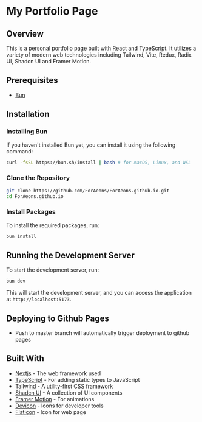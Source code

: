 # My Portfolio Page

## Overview

This is a personal portfolio page built with React and TypeScript.
It utilizes a variety of modern web technologies including Tailwind, Vite, Redux, Radix UI, Shadcn UI and Framer Motion.

## Prerequisites

- [Bun](https://bun.sh/)

## Installation

### Installing Bun

If you haven't installed Bun yet, you can install it using the following command:

```bash
curl -fsSL https://bun.sh/install | bash # for macOS, Linux, and WSL
```

### Clone the Repository

```bash
git clone https://github.com/ForAeons/ForAeons.github.io.git
cd ForAeons.github.io
```

### Install Packages

To install the required packages, run:

```bash
bun install
```

## Running the Development Server

To start the development server, run:

```bash
bun dev
```

This will start the development server, and you can access the application at `http://localhost:5173`.

## Deploying to Github Pages

- Push to master branch will automatically trigger deployment to github pages

## Built With

- [Nextjs](https://nextjs.org/) - The web framework used
- [TypeScript](https://www.typescriptlang.org/) - For adding static types to JavaScript
- [Tailwind](https://tailwindcss.com/) - A utility-first CSS framework
- [Shadcn UI](https://ui.shadcn.com/) - A collection of UI components
- [Framer Motion](https://www.framer.com/motion/) - For animations
- [Devicon](https://devicon.dev/) - Icons for developer tools
- [Flaticon](https://www.flaticon.com/free-icons/software-development) - Icon for web page
